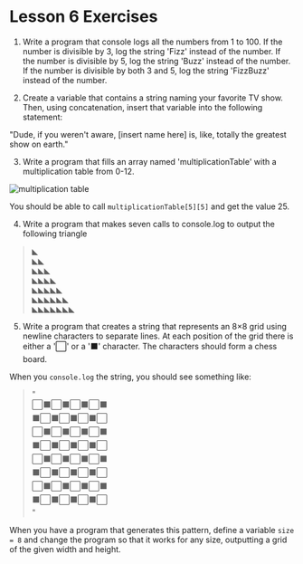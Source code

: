 # Lesson 6 Exercises

1) Write a program that console logs all the numbers from 1 to 100. If the number is divisible by 3, log the string 'Fizz' instead of the number. If the number is divisible by 5, log the string 'Buzz' instead of the number. If the number is divisible by both 3 and 5, log the string 'FizzBuzz'  instead of the number.

2) Create a variable that contains a string naming your favorite TV show. Then, using concatenation, insert that variable into the following statement:

"Dude, if you weren't aware, [insert name here] is, like, totally the greatest show on earth."

3) Write a program that fills an array named 'multiplicationTable' with a multiplication table from 0-12.

![multiplication table](http://www.happalmer.com/MM%20Images/Table.jpg)

You should be able to call `multiplicationTable[5][5]` and get the value 25.

4) Write a program that makes seven calls to console.log to output the following triangle

> ◣  
> ◣◣  
> ◣◣◣  
> ◣◣◣◣  
> ◣◣◣◣◣  
> ◣◣◣◣◣◣  
> ◣◣◣◣◣◣◣

5) Write a program that creates a string that represents an 8×8 grid using newline characters to separate lines. At each position of the grid there is either a '⬜' or a '⬛' character. The characters should form a chess board.

When you `console.log` the string, you should see something like: 

> "  
> ⬜⬛⬜⬛⬜⬛⬜⬛  
> ⬛⬜⬛⬜⬛⬜⬛⬜  
> ⬜⬛⬜⬛⬜⬛⬜⬛  
> ⬛⬜⬛⬜⬛⬜⬛⬜  
> ⬜⬛⬜⬛⬜⬛⬜⬛  
> ⬛⬜⬛⬜⬛⬜⬛⬜  
> ⬜⬛⬜⬛⬜⬛⬜⬛  
> ⬛⬜⬛⬜⬛⬜⬛⬜  
> "

When you have a program that generates this pattern, define a variable `size = 8` and change the program so that it works for any size, outputting a grid of the given width and height.
